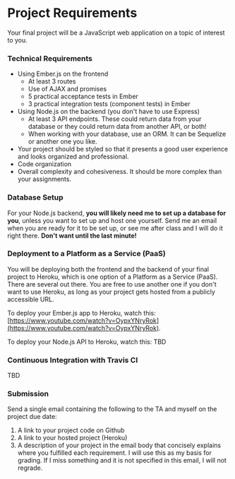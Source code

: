 Project Requirements
====================

Your final project will be a JavaScript web application on a topic of interest to you.

### Technical Requirements

* Using Ember.js on the frontend
  * At least 3 routes
  * Use of AJAX and promises
  * 5 practical acceptance tests in Ember
  * 3 practical integration tests (component tests) in Ember
* Using Node.js on the backend (you don't have to use Express)
  * At least 3 API endpoints. These could return data from your database or they could return data from another API, or both!
  * When working with your database, use an ORM. It can be Sequelize or another one you like.
* Your project should be styled so that it presents a good user experience and looks organized and professional.
* Code organization
* Overall complexity and cohesiveness. It should be more complex than your assignments.

### Database Setup

For your Node.js backend, __you will likely need me to set up a database for you__, unless you want to set up and host one yourself. Send me an email when you are ready for it to be set up, or see me after class and I will do it right there. __Don't want until the last minute!__

### Deployment to a Platform as a Service (PaaS)

You will be deploying both the frontend and the backend of your final project to Heroku, which is one option of a Platform as a Service (PaaS). There are several out there. You are free to use another one if you don't want to use Heroku, as long as your project gets hosted from a publicly accessible URL.

To deploy your Ember.js app to Heroku, watch this: [https://www.youtube.com/watch?v=OypxYNryRok](https://www.youtube.com/watch?v=OypxYNryRok).

To deploy your Node.js API to Heroku, watch this: TBD

### Continuous Integration with Travis CI

TBD

### Submission

Send a single email containing the following to the TA and myself on the project due date:

1. A link to your project code on Github
2. A link to your hosted project (Heroku)
3. A description of your project in the email body that concisely explains where you fulfilled each requirement. I will use this as my basis for grading. If I miss something and it is not specified in this email, I will not regrade.
